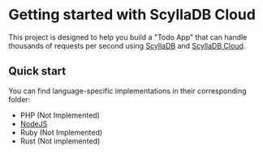 <p align="center">
    <img src="https://dev-to-uploads.s3.amazonaws.com/uploads/articles/u792bp8mle5zooqqlcy5.png" alt="">
</p>

# Getting started with ScyllaDB Cloud

This project is designed to help you build a "Todo App" that can handle thousands of requests per second using [ScyllaDB](https://github.com/scylladb/scylladb) and [ScyllaDB Cloud](https://www.scylladb.com/product/scylla-cloud/).

## Quick start

You can find language-specific implementations in their corresponding folder:

- PHP (Not Implemented)
- [NodeJS](/docs/nodejs.md)
- Ruby (Not Implemented)
- Rust (Not implemented)